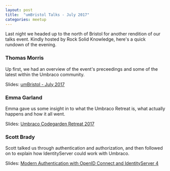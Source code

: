 ```yaml
---
layout: post
title:  "umBristol Talks - July 2017"
categories: meetup
---
```

Last night we headed up to the north of Bristol for another rendition of our talks event. Kindly hosted by Rock Solid Knowledge, here's a quick rundown of the evening.

### Thomas Morris

Up first, we had an overview of the event's preceedings and some of the latest within the Umbraco community.

Slides: [umBristol - July 2017](https://docs.google.com/presentation/d/14Juxp-H3W-nFz_Tlf3m7lZkPajHGIlzaOLyBZ3AWljw/edit?usp=sharing)

### Emma Garland

Emma gave us some insight in to what the Umbraco Retreat is, what actually happens and how it all went.

Slides: [Umbraco Codegarden Retreat 2017](https://www.slideshare.net/secret/ge2mRMQMzXAKqg)

### Scott Brady

Scott talked us through authentication and authorization, and then followed on to explain how IdentityServer could work with Umbraco.

Slides: [Modern Authentication with OpenID Connect and IdentityServer 4](https://www.slideshare.net/ScottBrady44/modern-authentication-with-openid-connect-and-identityserver-4-umbristol-july-2017)